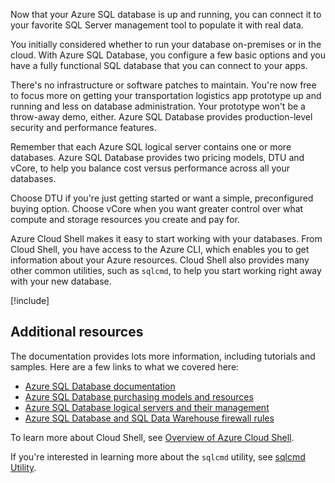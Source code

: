 Now that your Azure SQL database is up and running, you can connect it to your favorite SQL Server management tool to populate it with real data.

You initially considered whether to run your database on-premises or in the cloud. With Azure SQL Database, you configure a few basic options and you have a fully functional SQL database that you can connect to your apps.

There's no infrastructure or software patches to maintain. You're now free to focus more on getting your transportation logistics app prototype up and running and less on database administration. Your prototype won't be a throw-away demo, either. Azure SQL Database provides production-level security and performance features.

Remember that each Azure SQL logical server contains one or more databases. Azure SQL Database provides two pricing models, DTU and vCore, to help you balance cost versus performance across all your databases.

Choose DTU if you're just getting started or want a simple, preconfigured buying option. Choose vCore when you want greater control over what compute and storage resources you create and pay for.

Azure Cloud Shell makes it easy to start working with your databases. From Cloud Shell, you have access to the Azure CLI, which enables you to get information about your Azure resources. Cloud Shell also provides many other common utilities, such as `sqlcmd`, to help you start working right away with your new database.

[!include[](../../../includes/azure-sandbox-cleanup.md)]

## Additional resources

The documentation provides lots more information, including tutorials and samples. Here are a few links to what we covered here:

- [Azure SQL Database documentation](https://docs.microsoft.com/azure/sql-database/)
- [Azure SQL Database purchasing models and resources](https://docs.microsoft.com/azure/sql-database/sql-database-service-tiers)
- [Azure SQL Database logical servers and their management](https://docs.microsoft.com/azure/sql-database/sql-database-logical-servers)
- [Azure SQL Database and SQL Data Warehouse firewall rules](https://docs.microsoft.com/azure/sql-database/sql-database-firewall-configure)

To learn more about Cloud Shell, see [Overview of Azure Cloud Shell](https://docs.microsoft.com/azure/cloud-shell/overview).

If you're interested in learning more about the `sqlcmd` utility, see [sqlcmd Utility](https://docs.microsoft.com/sql/tools/sqlcmd-utility?view=sql-server-2017).
